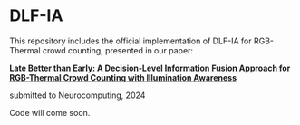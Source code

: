 # DLF-IA

This repository includes the official implementation of DLF-IA for RGB-Thermal crowd counting, presented in our paper:

**[Late Better than Early: A Decision-Level Information Fusion Approach for RGB-Thermal Crowd Counting with Illumination Awareness]()**

submitted to Neurocomputing, 2024

Code will come soon.
